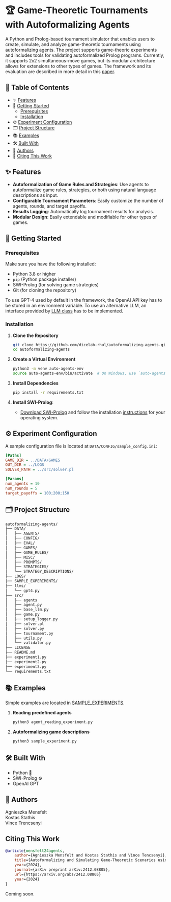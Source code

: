 # 🏆 Game-Theoretic Tournaments with Autoformalizing Agents

A Python and Prolog-based tournament simulator that enables users to create, simulate, and analyze game-theoretic tournaments using autoformalizing agents. The project supports game-theoric experiments and includes tools for validating autoformalized Prolog programs. Currently, it supports 2x2 simultaneous-move games, but its modular architecture allows for extensions to other types of games. The framework and its evaluation are described in more detail in this [paper](https://arxiv.org/abs/2412.08805). 

## 📑 Table of Contents

- ✨ [Features](#-features)
- 🚀 [Getting Started](#-getting-started)
  - [Prerequisites](#prerequisites)
  - [Installation](#installation)
- ⚙️ [Experiment Configuration](#%EF%B8%8F-experiment-configuration)
- 🗂️ [Project Structure](#%EF%B8%8F-project-structure)
- 📚 [Examples](#-examples)
- 🛠️ [Built With](#%EF%B8%8F-built-with)
- 👥 [Authors](#-authors)
- 📝 [Citing This Work](#citing-this-work)

## ✨ Features

- **Autoformalization of Game Rules and Strategies**: Use agents to autoformalize game rules, strategies, or both using natural language descriptions as input.
- **Configurable Tournament Parameters**: Easily customize the number of agents, rounds, and target payoffs.
- **Results Logging**: Automatically log tournament results for analysis.
- **Modular Design**: Easily extendable and modifiable for other types of games.

## 🚀 Getting Started

### Prerequisites

Make sure you have the following installed:

- Python 3.8 or higher
- `pip` (Python package installer)
- SWI-Prolog (for solving game strategies)
- Git (for cloning the repository)

To use GPT-4 used by default in the framework, the OpenAI API key has to be stored in an environment variable. To use an alternative LLM, an interface provided by [LLM class](src/base_llm.py) has to be implemented. 

### Installation

1. **Clone the Repository**
    ```bash
    git clone https://github.com/dicelab-rhul/autoformalizing-agents.git
    cd autoformalizing-agents
    ```

2. **Create a Virtual Environment**
    ```bash
    python3 -m venv auto-agents-env
    source auto-agents-env/bin/activate  # On Windows, use `auto-agents-env\Scripts\activate`
    ```

3. **Install Dependencies**
    ```bash
    pip install -r requirements.txt
    ```
    
4. **Install SWI-Prolog**:

   - [Download SWI-Prolog](https://www.swi-prolog.org/Download.html) and follow the installation [instructions](https://wwu-pi.github.io/tutorials/lectures/lsp/010_install_swi_prolog.html) for your operating system.    


## ⚙️ Experiment Configuration

A sample configuration file is located at `DATA/CONFIG/sample_config.ini`:

```ini
[Paths]
GAME_DIR = ../DATA/GAMES
OUT_DIR = ../LOGS
SOLVER_PATH = ../src/solver.pl

[Params]
num_agents = 10
num_rounds = 5
target_payoffs = 100;200;150
```

## 🗂️ Project Structure

```bash
autoformalizing-agents/
├── DATA/
│   ├── AGENTS/
│   ├── CONFIG/
│   ├── EVAL/
│   ├── GAMES/
│   ├── GAME_RULES/
│   ├── MISC/
│   ├── PROMPTS/
│   ├── STRATEGIES/
│   └── STRATEGY_DESCRIPTIONS/
├── LOGS/
├── SAMPLE_EXPERIMENTS/
├── llms/
│   └── gpt4.py
├── src/
│   ├── agents
│   ├── agent.py
│   ├── base_llm.py
│   ├── game.py
│   ├── setup_logger.py
│   ├── solver.pl
│   ├── solver.py
│   ├── tournament.py
│   ├── utils.py
│   └── validator.py
├── LICENSE
├── README.md
├── experiment1.py
├── experiment2.py
├── experiment3.py
└── requirements.txt
```

## 📚 Examples
Simple examples are located in [SAMPLE_EXPERIMENTS](SAMPLE_EXPERIMENTS/agent_reading_experiment.py). 
1. **Reading predefined agents**
    ```bash
    python3 agent_reading_experiment.py
    ```
2. **Autoformalizing game descriptions**
    ```bash
    python3 sample_experiment.py
    ```    

## 🛠️ Built With
- Python 🐍
- SWI-Prolog ⚙️
- OpenAI GPT

## 👥 Authors

Agnieszka Mensfelt </br>
Kostas Stathis </br>
Vince Trencsenyi

## Citing This Work

```bibtex
@article{mensfelt24agents,
    author={Agnieszka Mensfelt and Kostas Stathis and Vince Tencsenyi},
    title={Autoformalizing and Simulating Game-Theoretic Scenarios using LLM-augmented Agents},
    year={2024},
    journal={arXiv preprint arXiv:2412.08805},
    url={https://arxiv.org/abs/2412.08805} 
    year={2024}
}
```

Coming soon.
